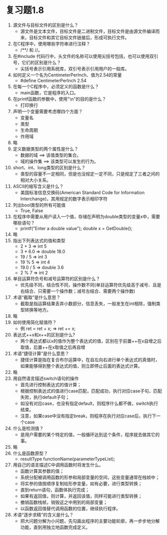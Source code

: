 # 复习题1.8

1. 源文件与目标文件的区别是什么？
    * 源文件是文本文件，目标文件是二进制文件，目标文件是由源文件编译而来，目标文件和其它目标文件链接后，形成可执行文件。
2. 在C程序中，使用哪些字符串进行注释？
    * /**/ 和 //。
3. 在#include 代码行中，头文件的名称可以使用尖括号包括，也可以使用双引号，它们的区别是什么？
    * 尖括号表示引用系统库，双引号表示引用用户的一般库。
4. 如何定义一个名为CentimeterPerInch、值为2.54的常量
    * #define CentimeterPerInch 2.54
5. 在每一个C程序中，必须定义的函数是什么？
    * main函数，它是程序的入口。
6. 在printf函数的参数中，使用"\n"的目的是什么？
    * 打印换行
7. 声明一个变量需要考虑哪四个方面？
    * 变量名
    * 类型
    * 生命周期
    * 作用域
8. 略
9. 定义数据类型的两个属性是什么？
    * 数据的域 ==> 该值类型的集合。
    * 域的操作集 ==> 该类型可以发生的行为。
10. short、int、long类型的区别是什么？
    * 类型的容量不一定相同，但是也没规定一定不同，只是规定了三者之间的相对大小关系。
11. ASCII的缩写含义是什么？
    * 美国标准信息交换码(American Standard Code for Information Interchange)，其用规定的数字表示相印字符
12. 列出bool类型的所有可能值
    * True, False
13. 在程序中需要从用户读入一个值，存储在声明为double类型的变量x中，需要哪些语句？
    * printf("Enter a double value"); double x = GetDouble();
14. 略
15. 指出下列表达式的值和类型
    * 2 + 3 => int 5
    * 3 * 6.0 => double 18.0
    * 19 / 5 => int 3
    * 19 % 5 => int 4
    * 19.0 / 5 => double 3.6
    * 2 % 7 => int 2
16. 单目运算符负号和减号运算符的区别是什么？
    * 优先级不同，结合性不同，操作数不同(单目运算符优先级高于减号、且是右结合、只需要一个操作数；减号左结合、需要两个操作数)
17. 术语“截取”是什么意思？
    * 截取是指运算结果丢弃小数部分，信息丢失，一般发生在int相除，强制类型转换等地方。
18. 略
19. 如何使用简化赋值符？
    * 例 ret = ret + x; => ret += x;
20. 表达式++x和x++的区别是什么?
    * 两个表达式都以x的值作为整个表达式的值，区别在于前置++在x自增之后取值，后置++在x取值之后再自增
21. 术语“捷径计算”是什么意思？
    * 捷径计算是指在复合布尔运算中，在自左向右进行单个表达式的真值时，如果能够得到整个表达式的值，则立即停止后面的表达式计算。
22. 略
23. 用自然语言描述switch语句的操作
    * 首先进行控制表达式的值计算；
    * 根据控制表达式的值进行case匹配，匹配成功，执行对应case子句，匹配失败，执行default子句；
    * 如没有对应case，也没有指定default，则程序什么都不做，switch执行结束。
    * 注意，如果case中没有指定break，则程序在执行对应case后，执行下一个case
24. 什么是检测值？
    * 是用户需要的某个特定的值，一般循环达到这个条件，程序就去做其它的事。
25. 略
26. 什么是函数原型？
    * resultType functionName(parameterTypeList);
27. 用自己的语言描述C中调用函数时将发生什么。
    * 函数计算其参数的值；
    * 系统分配被调用函数的形参和局部变量的空间，这些变量通常在栈帧中；
    * 将实参的值按顺序复制给形参变量，如有必要，进行类型转换；
    * 直到return语句，函数体执行完成；
    * 如果有返回值，则计算，并返回该值，同样可能进行类型转换；
    * 撤销函数栈帧，销毁这之中用到的局部变量；
    * 以函数返回值替代调用函数的位置，继续执行程序。
28. 术语“逐步求精”的含义是什么？
    * 把大问题分解为小问题，先勾画出程序的主要功能轮廓，再一步步地分解功能，直到用独立地函数完成定义。
